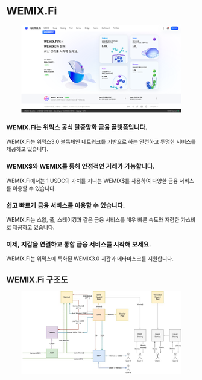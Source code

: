 # WEMIX.Fi

<figure><img src=".gitbook/assets/wemixfi_home_1.png" alt=""><figcaption></figcaption></figure>

### WEMIX.Fi는 위믹스 공식 탈중앙화 금융 플랫폼입니다.

WEMIX.Fi는 위믹스3.0 블록체인 네트워크를 기반으로 하는 안전하고 투명한 서비스를 제공하고 있습니다.

### WEMIX$와 WEMIX를 통해 안정적인 거래가 가능합니다.

WEMIX.Fi에서는 1 USDC의 가치를 지니는 WEMIX$를 사용하여 다양한 금융 서비스를 이용할 수 있습니다.

### 쉽고 빠르게 금융 서비스를 이용할 수 있습니다.

WEMIX.Fi는 스왑, 풀, 스테이킹과 같은 금융 서비스를 매우 빠른 속도와 저렴한 가스비로 제공하고 있습니다.

### 이제, 지갑을 연결하고 통합 금융 서비스를 시작해 보세요.

WEMIX.Fi는 위믹스에 특화된 WEMIX3.0 지갑과 메타마스크를 지원합니다.

## WEMIX.Fi 구조도

<figure><img src=".gitbook/assets/WEMIXFI 전체플로우.jpg" alt=""><figcaption></figcaption></figure>
